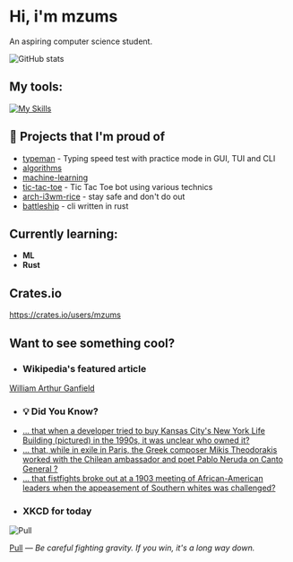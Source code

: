 # Hi, i'm mzums
An aspiring computer science student.  

![GitHub stats](https://github-readme-stats.vercel.app/api?username=mzums&show_icons=true&include_all_commits=true&theme=radical)

## My tools:
  
[![My Skills](https://skillicons.dev/icons?i=rust,python,pytorch,cpp,github,linux,arch,flutter&theme=dark)](https://skillicons.dev)

## 📌 Projects that I'm proud of
<!--PINNED:START-->
- [typeman](https://github.com/mzums/typeman) -  Typing speed test with practice mode in GUI, TUI and CLI 
- [algorithms](https://github.com/mzums/algorithms)
- [machine-learning](https://github.com/mzums/machine-learning)
- [tic-tac-toe](https://github.com/mzums/tic-tac-toe) - Tic Tac Toe bot using various technics
- [arch-i3wm-rice](https://github.com/mzums/arch-i3wm-rice) - stay safe and don't do out
- [battleship](https://github.com/mzums/battleship) - cli written in rust
<!--PINNED:END-->

## Currently learning:
- **ML**
- **Rust**

## Crates.io
https://crates.io/users/mzums

## Want to see something cool?

- ### Wikipedia's featured article
    <!--WIKI:START-->
[William Arthur Ganfield](https://en.wikipedia.org/wiki/William_Arthur_Ganfield)
<!--WIKI:END-->

- ### 💡 Did You Know?
    <!--DYK:START-->
- [... that when a developer tried to buy Kansas City's New York Life Building (pictured) in the 1990s, it was unclear who owned it?](https://en.wikipedia.org/wiki/New_York_Life_Building_(Kansas_City,_Missouri))
- [... that, while in exile in Paris, the Greek composer Mikis Theodorakis worked with the Chilean ambassador and poet Pablo Neruda on Canto General ?](https://en.wikipedia.org/wiki/Mikis_Theodorakis)
- [... that fistfights broke out at a 1903 meeting of African-American leaders when the appeasement of Southern whites was challenged?](https://en.wikipedia.org/wiki/Atlanta_Compromise)
<!--DYK:END-->

- ### XKCD for today
    <!--XKCD:START-->
![Pull](https://imgs.xkcd.com/comics/pull.png)

[Pull](https://xkcd.com/3136) — *Be careful fighting gravity. If you win, it's a long way down.*
<!--XKCD:END-->
